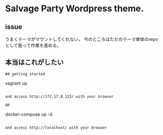 # Salvage Party Wordpress theme.

## issue

うまくテーマがマウントしてくれない。
今のところはただのテーマ単体のrepoとして扱って作業を進める。

## 本当はこれがしたい

```
## getting started

```
vagrant up
```

and access http://172.17.8.123/ with your browser

OR

```
docker-compose up -d
```

and access http://localhost/ with your browser

```
